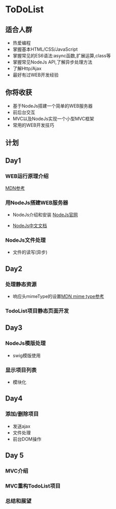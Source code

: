 # ToDoList

## 适合人群
- 热爱编程
- 掌握基本HTML/CSS/JavaScript
- 掌握常见的ES6语法:async函数,扩展运算,class等
- 掌握常见NodeJs API,了解异步处理方法
- 了解Http/Ajax
- 最好有过WEB开发经验

## 你将收获
- 基于NodeJs搭建一个简单的WEB服务器
- 前后台交互
- MVC以及NodeJs实现一个小型MVC框架
- 常用的WEB开发技巧

## 计划

## Day1

### WEB运行原理介绍
[MDN参考](https://developer.mozilla.org/zh-CN/docs/Learn/Getting_started_with_the_web/How_the_Web_works)


### 用NodeJs搭建WEB服务器
- NodeJs介绍和安装 [NodeJs官网](http://www.nodejs.org)

- [NodeJs中文文档](http://www.nodejs.cn)

### NodeJs文件处理
- 文件的读写(异步)

## Day2 

### 处理静态资源
- 响应头mimeType的设置[MDN mime type参考](https://developer.mozilla.org/zh-CN/docs/Web/HTTP/Basics_of_HTTP/MIME_types)

### TodoList项目静态页面开发

## Day3 
### NodeJs模版处理
- swig模版使用

### 显示项目列表
- 模块化

## Day4
### 添加/删除项目
- 发送ajax
- 文件处理
- 前台DOM操作

## Day 5
### MVC介绍

### MVC重构TodoList项目

### 总结和展望








